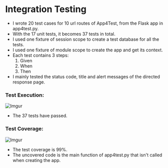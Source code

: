 # Integration Testing 

- I wrote 20 test cases for 10 url routes of App4Test, from the Flask app in app4test.py.
- With the 17 unit tests, it becomes 37 tests in total.
- I used one fixture of session scope to create a test database for all the tests.
- I used one fixture of module scope to create the app and get its context.
- Each test contains 3 steps: 
    1. Given
    2. When
    3. Then
- I mainly tested the status code, title and alert messages of the directed response page.

### Test Execution:

![Imgur](https://i.imgur.com/YNp3wzk.png)

- The 37 tests have passed.

### Test Coverage:

![Imgur](https://i.imgur.com/qhMntzB.png)

- The test coverage is 99%.
- The uncovered code is the main function of app4test.py that isn't called when creating the app.
